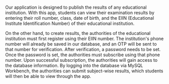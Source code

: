 Our application is designed to publish the results of any educational institution. With this app, students can view their examination results by entering their roll number, class, date of birth, and the EIIN (Educational Institute Identification Number) of their educational institution.

On the other hand, to create results, the authorities of the educational institution must first register using their EIIN number. The institution's phone number will already be saved in our database, and an OTP will be sent to that number for verification. After verification, a password needs to be set. Once the password is set, the authorities must subscribe using that phone number. Upon successful subscription, the authorities will gain access to the database information. By logging into the database via MySQL Workbench, the authorities can submit subject-wise results, which students will then be able to view through the app.
